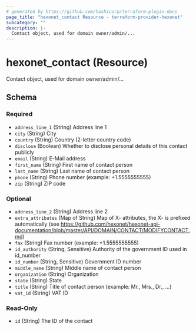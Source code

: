 ```yaml
---
# generated by https://github.com/hashicorp/terraform-plugin-docs
page_title: "hexonet_contact Resource - terraform-provider-hexonet"
subcategory: ""
description: |-
  Contact object, used for domain owner/admin/...
---
```


# hexonet_contact (Resource)

Contact object, used for domain owner/admin/...



<!-- schema generated by tfplugindocs -->
## Schema

### Required

- `address_line_1` (String) Address line 1
- `city` (String) City
- `country` (String) Country (2-letter country code)
- `disclose` (Boolean) Whether to disclose personal details of this contact publicly
- `email` (String) E-Mail address
- `first_name` (String) First name of contact person
- `last_name` (String) Last name of contact person
- `phone` (String) Phone number (example: +1.5555555555)
- `zip` (String) ZIP code

### Optional

- `address_line_2` (String) Address line 2
- `extra_attributes` (Map of String) Map of X- attributes, the X- is prefixed automatically (see https://github.com/hexonet/hexonet-api-documentation/blob/master/API/DOMAIN/CONTACT/MODIFYCONTACT.md)
- `fax` (String) Fax number (example: +1.5555555555)
- `id_authority` (String, Sensitive) Authority of the government ID used in id_number
- `id_number` (String, Sensitive) Government ID number
- `middle_name` (String) Middle name of contact person
- `organization` (String) Organization
- `state` (String) State
- `title` (String) Title of contact person (example: Mr., Mrs., Dr., ...)
- `vat_id` (String) VAT ID

### Read-Only

- `id` (String) The ID of the contact
